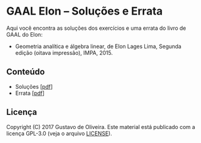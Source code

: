 # GAAL Elon – Soluções e Errata

Aqui você encontra as soluções dos exercícios e uma errata do livro de GAAL do Elon:

* Geometria analítica e álgebra linear, de Elon Lages Lima, Segunda edição (oitava impressão), IMPA, 2015.

## Conteúdo

* Soluções [[pdf](soluções-gaal-elon.pdf)]
* Errata [[pdf](errata-gaal-elon.pdf)]

## Licença

Copyright (C) 2017 Gustavo de Oliveira.
Este material está publicado com a licença GPL-3.0 (veja o arquivo [LICENSE][1]).

[1]: LICENSE
